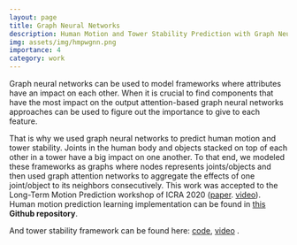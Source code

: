 ```yaml
---
layout: page
title: Graph Neural Networks
description: Human Motion and Tower Stability Prediction with Graph Neural Networks
img: assets/img/hmpwgnn.png
importance: 4
category: work
---
```


Graph neural networks can be used to model frameworks where attributes have an impact on each other. When it is crucial to find components that have the most impact on the output attention-based graph neural networks approaches can be used to figure out the importance to give to each feature.

That is why we used graph neural networks to predict human motion and tower stability. Joints in the human body and objects stacked on top of each other in a tower have a big impact on one another. To that end, we  modeled these frameworks as graphs where nodes represents joints/objects and then used graph attention networks to aggregate the effects of one joint/object to its neighbors consecutively. This work was accepted to the Long-Term Motion Prediction workshop of ICRA 2020 ([paper](https://motionpredictionicra2020.github.io/posters/lhmp2020_guzey_paper.pdf). [video](https://www.youtube.com/watch?v=hSzj8Hm3uWI)). 
Human motion prediction learning implementation can be found in [this](https://github.com/irmakguzey/HMPGNN) **Github repository**.

And tower stability framework can be found here: [code](https://github.com/irmakguzey/SPWGNN), [video](https://www.youtube.com/watch?v=XeVPYhfllpM) .
